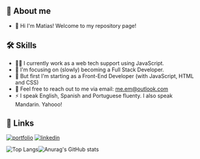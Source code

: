
## 🚀 About me
- 👋 Hi I'm Matias! Welcome to my repository page!

## 🛠 Skills
- 👩‍💻 I currently work as a web tech support using JavaScript.
- 🧠 I'm focusing on (slowly) becoming a Full Stack Developer.
- 🤔 But first I'm starting as a Front-End Developer (with JavaScript, HTML and CSS)
- 💬 Feel free to reach out to me via email: me.em@outlook.com
- ⚡️ I speak English, Spanish and Portuguese fluenty. I also speak Mandarin. Yahooo!

## 🔗 Links
[![portfolio](https://img.shields.io/badge/my_portfolio-000?style=for-the-badge&logo=ko-fi&logoColor=white)](https://github.com/matiasdevs)
[![linkedin](https://img.shields.io/badge/linkedin-0A66C2?style=for-the-badge&logo=linkedin&logoColor=white)](https://www.linkedin.com/in/matiasdevs/)


![Top Langs](https://github-readme-stats.vercel.app/api/top-langs/?username=matiasdevs&theme=dracula)![Anurag's GitHub stats](https://github-readme-stats.vercel.app/api?username=matiasdevs&show_icons=true&theme=transparent)


